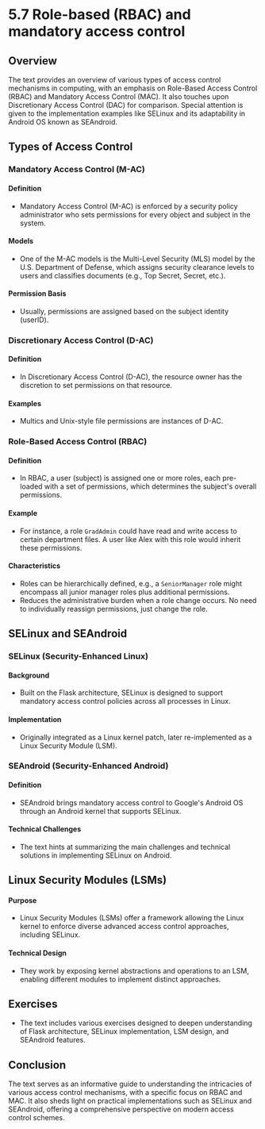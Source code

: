 # 5.7 Role-based (RBAC) and mandatory access control

## Overview

The text provides an overview of various types of access control mechanisms in computing, with an emphasis on Role-Based Access Control (RBAC) and Mandatory Access Control (MAC). It also touches upon Discretionary Access Control (DAC) for comparison. Special attention is given to the implementation examples like SELinux and its adaptability in Android OS known as SEAndroid.

## Types of Access Control

### Mandatory Access Control (M-AC)

#### Definition
- Mandatory Access Control (M-AC) is enforced by a security policy administrator who sets permissions for every object and subject in the system.

#### Models
- One of the M-AC models is the Multi-Level Security (MLS) model by the U.S. Department of Defense, which assigns security clearance levels to users and classifies documents (e.g., Top Secret, Secret, etc.).

#### Permission Basis
- Usually, permissions are assigned based on the subject identity (userID).

### Discretionary Access Control (D-AC)

#### Definition
- In Discretionary Access Control (D-AC), the resource owner has the discretion to set permissions on that resource.

#### Examples
- Multics and Unix-style file permissions are instances of D-AC.

### Role-Based Access Control (RBAC)

#### Definition
- In RBAC, a user (subject) is assigned one or more roles, each pre-loaded with a set of permissions, which determines the subject's overall permissions.

#### Example
- For instance, a role `GradAdmin` could have read and write access to certain department files. A user like Alex with this role would inherit these permissions.

#### Characteristics
- Roles can be hierarchically defined, e.g., a `SeniorManager` role might encompass all junior manager roles plus additional permissions.
- Reduces the administrative burden when a role change occurs. No need to individually reassign permissions, just change the role.

## SELinux and SEAndroid

### SELinux (Security-Enhanced Linux)

#### Background
- Built on the Flask architecture, SELinux is designed to support mandatory access control policies across all processes in Linux.

#### Implementation
- Originally integrated as a Linux kernel patch, later re-implemented as a Linux Security Module (LSM).

### SEAndroid (Security-Enhanced Android)

#### Definition
- SEAndroid brings mandatory access control to Google's Android OS through an Android kernel that supports SELinux.

#### Technical Challenges
- The text hints at summarizing the main challenges and technical solutions in implementing SELinux on Android.

## Linux Security Modules (LSMs)

#### Purpose
- Linux Security Modules (LSMs) offer a framework allowing the Linux kernel to enforce diverse advanced access control approaches, including SELinux.

#### Technical Design
- They work by exposing kernel abstractions and operations to an LSM, enabling different modules to implement distinct approaches.

## Exercises

- The text includes various exercises designed to deepen understanding of Flask architecture, SELinux implementation, LSM design, and SEAndroid features.

## Conclusion

The text serves as an informative guide to understanding the intricacies of various access control mechanisms, with a specific focus on RBAC and MAC. It also sheds light on practical implementations such as SELinux and SEAndroid, offering a comprehensive perspective on modern access control schemes.
